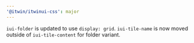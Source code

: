 ```yaml
---
'@itwin/itwinui-css': major
---
```


`iui-folder` is updated to use `display: grid`. `iui-tile-name` is now moved outside of `iui-tile-content` for folder variant.

